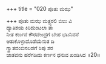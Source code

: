 +++
title = "020 ಪೂತು ಮಝ"

+++
ಪೂತು ಮಝ ಮತ್ರ್ಯರಲಿ ಬಿಲು ವಿ  
ದ್ಯಾತಿಶಯ ಕಿರಿದುಂಟಲಾ ತಾ  
ನೀತ ಕರ್ಣನೆ ಕೌರವೇಂದ್ರಗೆ ಬೇಹ ಭಟನಿವನೆ   
ಆತುಕೊಳ್ಳಾದೊಡೆಯೆನುತ ದಿ  
ಗ್ವ್ರಾತವಂಬಿನಲಡಗೆ ರಿಪು ಶರ  
ಜಾತವನು ಹರೆಗಡಿದು ಕರ್ಣನ ಧನುವ ಖಂಡಿಸಿದ     ॥20॥